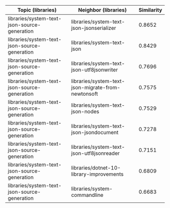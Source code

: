| Topic (libraries) | Neighbor (libraries) | Similarity |
|-------------|-------------------|------------|
| libraries/system-text-json-source-generation | libraries/system-text-json-jsonserializer | 0.8652 |
| libraries/system-text-json-source-generation | libraries/system-text-json | 0.8429 |
| libraries/system-text-json-source-generation | libraries/system-text-json-utf8jsonwriter | 0.7696 |
| libraries/system-text-json-source-generation | libraries/system-text-json-migrate-from-newtonsoft | 0.7575 |
| libraries/system-text-json-source-generation | libraries/system-text-json-nodes | 0.7529 |
| libraries/system-text-json-source-generation | libraries/system-text-json-jsondocument | 0.7278 |
| libraries/system-text-json-source-generation | libraries/system-text-json-utf8jsonreader | 0.7151 |
| libraries/system-text-json-source-generation | libraries/dotnet-10-library-improvements | 0.6809 |
| libraries/system-text-json-source-generation | libraries/system-commandline | 0.6683 |
